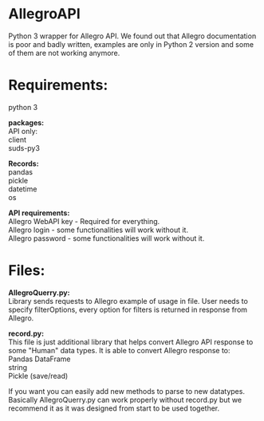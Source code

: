 # AllegroAPI

Python 3 wrapper for Allegro API. We found out that Allegro documentation is poor and badly written, examples are only in Python 2 version and some of them are not working anymore.


# Requirements:
python 3

<b>packages:</b> <br />
API only: <br />
  client <br />
  suds-py3 <br />

<b>Records:</b> <br />
  pandas <br />
  pickle <br />
  datetime <br />
  os <br />



<b> API requirements: </b><br />
Allegro WebAPI key - Required for everything. <br />
Allegro login - some functionalities will work without it. <br />
Allegro password - some functionalities will work without it. <br />


# Files:
<b>AllegroQuerry.py: </b><br />
Library sends requests to Allegro example of usage in file. User needs to specify filterOptions, every option for filters is returned in response from Allegro.

<b>record.py: </b><br />
This file is just additional library that helps convert Allegro API response to some "Human" data types. 
It is able to convert Allegro response to:<br /> 
Pandas DataFrame<br /> 
string<br /> 
Pickle (save/read) <br />

If you want you can easily add new methods to parse to new datatypes. 
Basically AllegroQuerry.py can work properly without record.py but we recommend it as it was designed from start to be used together.
